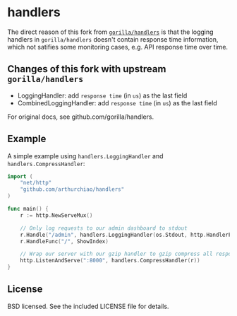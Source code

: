 handlers
================

The direct reason of this fork from [`gorilla/handlers`](github.com/gorilla/handlers) is that the logging handlers in
`gorilla/handlers` doesn't contain response time information, which not
satifies some monitoring cases, e.g. API response time over time.

## Changes of this fork with upstream `gorilla/handlers`

* LoggingHandler: add `response time` (in `us`) as the last field
* CombinedLoggingHandler: add `response time` (in `us`) as the last field

For original docs, see github.com/gorilla/handlers.

## Example

A simple example using `handlers.LoggingHandler` and `handlers.CompressHandler`:

```go
import (
    "net/http"
    "github.com/arthurchiao/handlers"
)

func main() {
    r := http.NewServeMux()

    // Only log requests to our admin dashboard to stdout
    r.Handle("/admin", handlers.LoggingHandler(os.Stdout, http.HandlerFunc(ShowAdminDashboard)))
    r.HandleFunc("/", ShowIndex)

    // Wrap our server with our gzip handler to gzip compress all responses.
    http.ListenAndServe(":8000", handlers.CompressHandler(r))
}
```

## License

BSD licensed. See the included LICENSE file for details.
